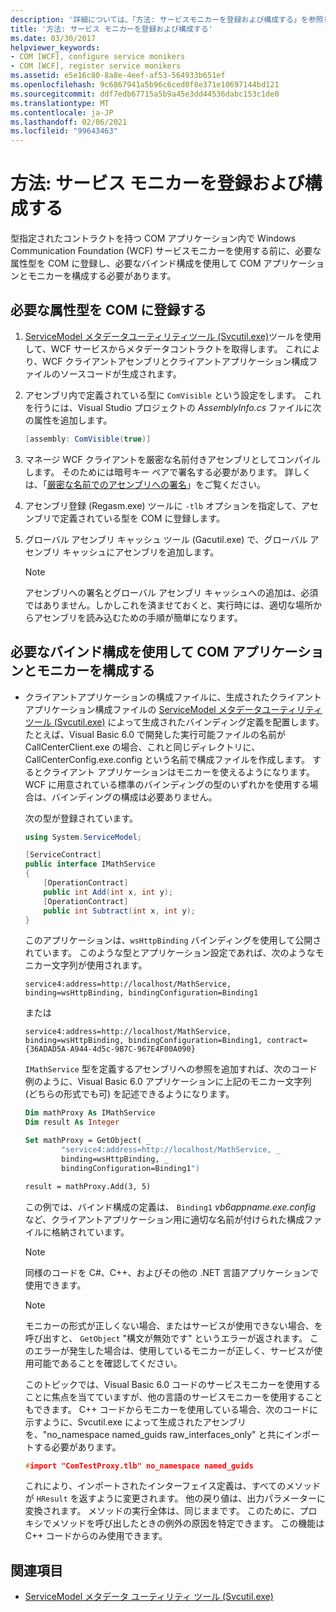 ```yaml
---
description: '詳細については、「方法: サービスモニカーを登録および構成する」を参照してください。'
title: '方法: サービス モニカーを登録および構成する'
ms.date: 03/30/2017
helpviewer_keywords:
- COM [WCF], configure service monikers
- COM [WCF], register service monikers
ms.assetid: e5e16c80-8a8e-4eef-af53-564933b651ef
ms.openlocfilehash: 9c6867941a5b96c6ced0f8e371e10697144bd121
ms.sourcegitcommit: ddf7edb67715a5b9a45e3dd44536dabc153c1de0
ms.translationtype: MT
ms.contentlocale: ja-JP
ms.lasthandoff: 02/06/2021
ms.locfileid: "99643463"
---
```

# <a name="how-to-register-and-configure-a-service-moniker"></a>方法: サービス モニカーを登録および構成する

型指定されたコントラクトを持つ COM アプリケーション内で Windows Communication Foundation (WCF) サービスモニカーを使用する前に、必要な属性型を COM に登録し、必要なバインド構成を使用して COM アプリケーションとモニカーを構成する必要があります。

## <a name="register-the-required-attributed-types-with-com"></a>必要な属性型を COM に登録する

1. [ServiceModel メタデータユーティリティツール (Svcutil.exe)](../servicemodel-metadata-utility-tool-svcutil-exe.md)ツールを使用して、WCF サービスからメタデータコントラクトを取得します。 これにより、WCF クライアントアセンブリとクライアントアプリケーション構成ファイルのソースコードが生成されます。

2. アセンブリ内で定義されている型に `ComVisible` という設定をします。 これを行うには、Visual Studio プロジェクトの *AssemblyInfo.cs* ファイルに次の属性を追加します。

    ```csharp
    [assembly: ComVisible(true)]
    ```

3. マネージ WCF クライアントを厳密な名前付きアセンブリとしてコンパイルします。 そのためには暗号キー ペアで署名する必要があります。 詳しくは、「[厳密な名前でのアセンブリへの署名](../../../standard/assembly/sign-strong-name.md)」をご覧ください。

4. アセンブリ登録 (Regasm.exe) ツールに `-tlb` オプションを指定して、アセンブリで定義されている型を COM に登録します。

5. グローバル アセンブリ キャッシュ ツール (Gacutil.exe) で、グローバル アセンブリ キャッシュにアセンブリを追加します。

    > [!NOTE]
    > アセンブリへの署名とグローバル アセンブリ キャッシュへの追加は、必須ではありません。しかしこれを済ませておくと、実行時には、適切な場所からアセンブリを読み込むための手順が簡単になります。

## <a name="configure-the-com-application-and-the-moniker-with-the-required-binding-configuration"></a>必要なバインド構成を使用して COM アプリケーションとモニカーを構成する

- クライアントアプリケーションの構成ファイルに、生成されたクライアントアプリケーション構成ファイルの [ServiceModel メタデータユーティリティツール (Svcutil.exe)](../servicemodel-metadata-utility-tool-svcutil-exe.md) によって生成されたバインディング定義を配置します。 たとえば、Visual Basic 6.0 で開発した実行可能ファイルの名前が CallCenterClient.exe の場合、これと同じディレクトリに、CallCenterConfig.exe.config という名前で構成ファイルを作成します。 するとクライアント アプリケーションはモニカーを使えるようになります。 WCF に用意されている標準のバインディングの型のいずれかを使用する場合は、バインディングの構成は必要ありません。

     次の型が登録されています。

    ```csharp
    using System.ServiceModel;

    [ServiceContract]
    public interface IMathService
    {
        [OperationContract]
        public int Add(int x, int y);
        [OperationContract]
        public int Subtract(int x, int y);
    }
    ```

     このアプリケーションは、`wsHttpBinding` バインディングを使用して公開されています。 このような型とアプリケーション設定であれば、次のようなモニカー文字列が使用されます。

    ```
    service4:address=http://localhost/MathService, binding=wsHttpBinding, bindingConfiguration=Binding1
    ```

     または

    ```
    service4:address=http://localhost/MathService, binding=wsHttpBinding, bindingConfiguration=Binding1, contract={36ADAD5A-A944-4d5c-9B7C-967E4F00A090}
    ```

     `IMathService` 型を定義するアセンブリへの参照を追加すれば、次のコード例のように、Visual Basic 6.0 アプリケーションに上記のモニカー文字列 (どちらの形式でも可) を記述できるようになります。

    ```vb
    Dim mathProxy As IMathService
    Dim result As Integer

    Set mathProxy = GetObject( _
            "service4:address=http://localhost/MathService, _
            binding=wsHttpBinding, _
            bindingConfiguration=Binding1")

    result = mathProxy.Add(3, 5)
    ```

     この例では、バインド構成の定義は、 `Binding1` *vb6appname.exe.config* など、クライアントアプリケーション用に適切な名前が付けられた構成ファイルに格納されています。

    > [!NOTE]
    > 同様のコードを C#、C++、およびその他の .NET 言語アプリケーションで使用できます。

    > [!NOTE]
    > モニカーの形式が正しくない場合、またはサービスが使用できない場合、を呼び出すと、 `GetObject` "構文が無効です" というエラーが返されます。 このエラーが発生した場合は、使用しているモニカーが正しく、サービスが使用可能であることを確認してください。

     このトピックでは、Visual Basic 6.0 コードのサービスモニカーを使用することに焦点を当てていますが、他の言語のサービスモニカーを使用することもできます。 C++ コードからモニカーを使用している場合、次のコードに示すように、Svcutil.exe によって生成されたアセンブリを、"no_namespace named_guids raw_interfaces_only" と共にインポートする必要があります。

    ```cpp
    #import "ComTestProxy.tlb" no_namespace named_guids
    ```

     これにより、インポートされたインターフェイス定義は、すべてのメソッドが `HResult` を返すように変更されます。 他の戻り値は、出力パラメーターに変換されます。 メソッドの実行全体は、同じままです。 このために、プロキシでメソッドを呼び出したときの例外の原因を特定できます。 この機能は C++ コードからのみ使用できます。

## <a name="see-also"></a>関連項目

- [ServiceModel メタデータ ユーティリティ ツール (Svcutil.exe)](../servicemodel-metadata-utility-tool-svcutil-exe.md)
